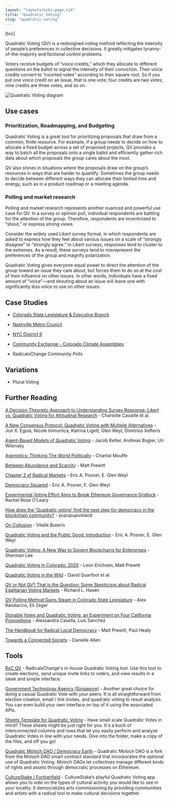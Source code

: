 ```yaml
---
layout: "layouts/wiki-page.njk"
title: "Quadratic Voting"
slug: "quadratic-voting"
---
```

[toc]

Quadratic Voting (QV) is a redesigned voting method reflecting the intensity of people’s preferences in collective decisions. It greatly mitigates tyranny-of-the-majority and factional control problems.

Voters receive budgets of “voice credits,” which they allocate to different questions on the ballot to signal the intensity of their conviction. Their voice credits convert to “counted votes” according to their square root. So if you put one voice credit on an issue, that is one vote; four credits are two votes; nine credits are three votes, and so on.  

![Quadratic Voting diagram](/images/wiki/qv-diagram.png)

## Use cases

### Prioritization, Roadmapping, and Budgeting

Quadratic Voting is a great tool for prioritizing proposals that draw from a common, finite resource. For example, if a group needs to decide on how to allocate a fixed budget across a set of proposed projects, QV provides a way to batch all the proposals onto a single ballot and efficiently gather rich data about which proposals the group cares about the most.

QV also shines in situations where the proposals draw on the group’s resources in ways that are harder to quantify. Sometimes the group needs to decide between different ways they can allocate their limited time and energy, such as in a product roadmap or a meeting agenda.

### Polling and market research

Polling and market research represents another nuanced and powerful use case for QV. In a survey or opinion poll, individual respondents are battling for the attention of the group. Therefore, respondents are incentivized to “shout,” or express strong views.

Consider the widely used Likert survey format, in which respondents are asked to express how they feel about various issues on a scale of “strongly disagree” to “strongly agree.” In Likert surveys, responses tend to cluster to the extremes. As a result, these surveys tend to misrepresent the preferences of the group and magnify polarization.

Quadratic Voting gives everyone equal power to direct the attention of the group toward an issue they care about, but forces them to do so at the cost of their influence on other issues. In other words, individuals have a fixed amount of “voice”—and shouting about an issue will leave one with significantly less voice to use on other issues.

## Case Studies

- [Colorado State Legislature & Executive Branch](/wiki/colorado-qv/)

- [Nashville Metro Council](https://www.forbes.com/sites/zengernews/2022/08/31/nashville-jersey-city-experiment-with-quadratic-voting---a-radical-step/)

- [NYC District 9](/wiki/nyc-qv/)

- [Community Exchange - Colorado Climate Assemblies](/wiki/community-exchange/)

- RadicalxChange Community Polls

## Variations

- Plural Voting

## Further Reading

[A Decision Theoretic Approach to Understanding Survey Response: Likert vs. Quadratic Voting for Attitudinal Research](https://lawreview.uchicago.edu/sites/lawreview.uchicago.edu/files/3Chen_WEB_FINAL.pdf) - Charlotte Cavaillé et al.

[A New Consensus Protocol: Quadratic Voting with Multiple Alternatives](https://deliverypdf.ssrn.com/delivery.php?ID=336017068111082117073078066115084112028053007053033039065095095064115100122013102112048110119035050040030030123079097081068064007021047086002012100111068117016123024008082048006025066089069086066075107104070123064105070094066087070002088001090013122000&EXT=pdf&INDEX=TRUE) - Jon X. Eguia, Nicole Immorlica, Katrina Ligett, Glen Weyl, Dimitrios Xefteris

[Agent-Based Models of Quadratic Voting](https://www.researchgate.net/publication/357590353_Agent-Based_Models_of_Quadratic_Voting) - Jacob Kelter, Andreas Bugler, Uri Wilensky

[Agonistics: Thinking The World Politically](https://www.barnesandnoble.com/w/agonistics-chantal-mouffe/1113507188) - Chantal Mouffe

[Between Abundance and Scarcity](/media/blog/between-scarcity-and-abundance/) - Matt Prewitt

[Chapter 2 of Radical Markets](http://governance40.com/wp-content/uploads/2018/11/Eric-Posner-E.-Weyl-Radical-Markets_-Uprooting-Capitalism-and-Democracy-for-a-Just-Society-Princeton-University-Press-2018.pdf) - Eric A. Posner, E. Glen Weyl

[Democracy Squared](https://www.vanderbiltlawreview.org/2015/03/voting-squared-quadratic-voting-in-democratic-politics/) - Eric A. Posner, E. Glen Weyl

[Experimental Voting Effort Aims to Break Ethereum Governance Gridlock](https://www.coindesk.com/experimental-voting-effort-aims-break-ethereum-governance-gridlock) - Rachel Rose O’Leary

[How does the 'Quadratic voting' find the next step for democracy in the blockchain community?](https://medium.com/@pupupupuisland.eth/how-does-the-quadratic-voting-find-the-next-step-for-democracy-in-the-blockchain-community-d6788fc0592d) - pupupupuisland

[On Collusion](https://vitalik.ca/general/2019/04/03/collusion.html) - Vitalik Buterin

[Quadratic Voting and the Public Good: Introduction](/media/papers/qv-and-the-public-good.pdf) - Eric A. Posner, E. Glen Weyl

[Quadratic Voting: A New Way to Govern Blockchains for Enterprises](https://www.forbes.com/sites/shermanlee/2018/05/30/quadratic-voting-a-new-way-to-govern-blockchains-for-enterprises/#1760146b6ef8) - Sherman Lee

[Quadratic Voting in Colorado: 2020](/media/blog/quadratic-voting-in-colorado-2020/) - Leon Erichsen, Matt Prewitt

[Quadratic Voting in the Wild](http://www.sci.sdsu.edu/crmse/msed/papers/Quarfoot2.pdf) - David Quarfoot et al.

[QV or Not QV? That is the Question: Some Skepticism about Radical Egalitarian Voting Markets](https://lawreview.uchicago.edu/publication/qv-or-not-qv-question-some-skepticism-about-radical-egalitarian-voting-marketss) - Richard L. Hasen

[QV Polling Method Gains Steam in Colorado State Legislature](/media/blog/qv-polling-method-gains-steam-in-colorado-state-legislature/) - Alex Randaccio, Eli Zeger

[Storable Votes and Quadratic Voting, an Experiment on Four California Propositions](https://www.nber.org/system/files/working_papers/w25510/w25510.pdf) - Alessandra Casella, Luis Sanchez

[The Handbook for Radical Local Democracy](/media/papers/The_Handbook_for_Radical_Local_Democracy.pdf) - Matt Prewitt, Paul Healy

[Towards a Connected Society](https://lsa.umich.edu/social-solutions/diversity-democracy/oci-series/excerpts/volume-i/toward-a-connected-society.html) - Danielle Allen

## Tools

[RxC QV](https://quadraticvote.radicalxchange.org/) - RadicalxChange's in-house Quadratic Voting tool. Use this tool to create elections, send unique invite links to voters, and view results in a sleek and simple interface.

[Government Technology Agency (Singapore)](https://qv.geek.sg/) - Another great choice for doing a casual Quadratic Vote with your peers. It is all straightforward from election creation, email / link invites, and quadratic voting to result analysis. You can even build your own interface on top of it using the associated APIs.

[Sheets Template for Quadratic Voting](https://drive.google.com/drive/folders/1trnAJ1XOLyZk-0mgedZ3G98MQH3xrL0m?usp=sharing) - Have small scale Quadratic Votes in mind? These sheets might be just right for you. It's a buch of interconnected columns and rows that let you easily perform and analyze Quadratic Votes in line with your needs. Dive into the folder, make a copy of the files, and off you go!

[Quadratic Moloch DAO / Democracy Earth](https://democracy.earth/) - Quadratic Moloch DAO is a fork from the Moloch DAO smart contract standard that incorporates the optional use of Quadratic Voting. Moloch DAOs let collectives manage different kinds of rights and assets through democratic processes on Ethereum.

[CultureStake / Furtherfield](https://www.furtherfield.org/culturestake-2/) - CultureStake’s playful Quadratic Voting app allows you to vote on the types of cultural activity you would like to see in your locality. It democratizes arts commissioning by providing communities and artists with a radical tool to make cultural decisions together.